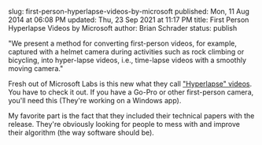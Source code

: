 slug: first-person-hyperlapse-videos-by-microsoft
published: Mon, 11 Aug 2014 at 06:08 PM
updated: Thu, 23 Sep 2021 at 11:17 PM
title: First Person Hyperlapse Videos by Microsoft
author: Brian Schrader
status: publish

<div class='link'>
"We present a method for converting first-person videos, for example, captured with a helmet camera during activities such as rock climbing or bicycling, into hyper-lapse videos, i.e., time-lapse videos with a smoothly moving camera."</div>

Fresh out of Microsoft Labs is this new what they call ["Hyperlapse" videos][1]. You have to check it out. If you have a Go-Pro or other first-person camera, you'll need this (They're working on a Windows app). 

[1]:http://research.microsoft.com/en-us/um/redmond/projects/hyperlapse/

My favorite part is the fact that they included their technical papers with the release. They're obviously looking for people to  mess with and improve their algorithm (the way software should be).